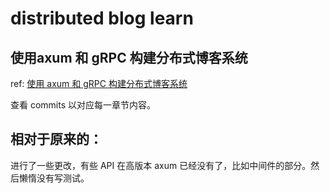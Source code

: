 # distributed blog learn 

## 使用axum 和 gRPC 构建分布式博客系统

ref: [使用 axum 和 gRPC 构建分布式博客系统](https://axum.rs/subject/distributed-blog)

查看 commits 以对应每一章节内容。

## 相对于原来的：

进行了一些更改，有些 API 在高版本 axum 已经没有了，比如中间件的部分。然后懒惰没有写测试。
